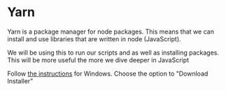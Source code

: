 # Yarn

Yarn is a package manager for node packages. This means that we can install and use libraries that are written in node (JavaScript).

We will be using this to run our scripts and as well as installing packages. This will be more useful the more we dive deeper in JavaScript

Follow [the instructions](https://yarnpkg.com/lang/en/docs/install/) for Windows. Choose the option to "Download Installer"
